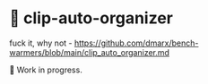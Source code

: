 # 🚧 clip-auto-organizer 
fuck it, why not - https://github.com/dmarx/bench-warmers/blob/main/clip_auto_organizer.md

🚧 Work in progress. 
